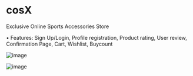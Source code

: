 # cosX

Exclusive Online Sports Accessories Store 

•	Features: Sign Up/Login, Profile registration, Product rating, User review, Confirmation Page, Cart, Wishlist, Buycount

![image](https://github.com/somudas/cosX/assets/34862954/583bb072-31a9-434c-9879-ef97f8bfa62f)

![image](https://github.com/somudas/cosX/assets/34862954/198a4069-06f9-47b1-bf70-ce89ecffd4cf)
